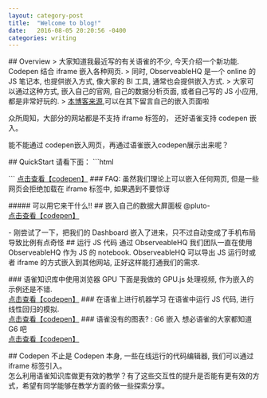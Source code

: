 ```yaml
--- 
layout: category-post
title:  "Welcome to blog!"
date:   2016-08-05 20:20:56 -0400
categories: writing
---
```




\## Overview
\> 大家知道我最近写的有关语雀的不少, 今天介绍一个新功能. Codepen 结合 iframe 嵌入各种网页.
\> 同时, ObserveableHQ 是一个 online 的 JS 笔记本, 也提供嵌入方式, 像大家的 BI 工具, 通常也会提供嵌入方式.
\> 大家可以通过这种方式, 嵌入自己的官网, 自己的数据分析页面, 或者自己写的 JS 小应用, 都是非常好玩的.
\> [本博客来源](https://www.yuque.com/abser/solutions/huc6zc),可以在其下留言自己的嵌入页面啦

众所周知，大部分的网站都是不支持 iframe 标签的， 还好语雀支持 codepen 嵌入。

能不能通过 codepen嵌入网页，再通过语雀嵌入codepen展示出来呢？

\## QuickStart
请看下面：
\`\`\`html

\`\`\`
[点击查看【codepen】](https://codepen.io/yhyddr/embed/bGwpgNv)
<a name="Y4cql"></a>
\### FAQ:
虽然我们理论上可以嵌入任何网页, 但是一些网页会拒绝加载在 iframe 标签中, 如果遇到不要惊讶

<a name="d7swk"></a>
\##### 可以用它来干什么!!
<a name="IdwMu"></a>
\## 嵌入自己的数据大屏面板
@pluto-<br />[点击查看【codepen】](https://codepen.io/zhangbokai614/embed/mdObKPy)

\- 刚尝试了一下，把我们的 Dashboard 嵌入了进来，只不过自动变成了手机布局导致比例有点奇怪
<a name="ogqJq"></a>
\## 运行 JS 代码 通过 ObserveableHQ
我们团队一直在使用 ObserveableHQ 作为 JS 的 notebook. ObserveableHQ 可以导出 JS 运行时或者 iframe 的方式嵌入到其他网站, 正好这样能打通我们的需求.

<a name="DeWNB"></a>
\### 语雀知识库中使用浏览器 GPU
下面是我做的 GPU.js 处理视频, 作为嵌入的示例还是不错.<br />[点击查看【codepen】](https://codepen.io/yhyddr/embed/gOwpeYd)
<a name="thFc5"></a>
\### 在语雀上进行机器学习
在语雀中运行 JS 代码, 进行线性回归的模拟.<br />[点击查看【codepen】](https://codepen.io/yhyddr/embed/YzpKvYX)
<a name="9a3b3b9d"></a>
\### 语雀没有的图表? : G6 嵌入
想必语雀的大家都知道 G6 吧<br />[点击查看【codepen】](https://codepen.io/yhyddr/embed/VwmZdQY)

<a name="wfr22"></a>
\## Codepen
不止是 Codepen 本身, 一些在线运行的代码编辑器, 我们可以通过 iframe 标签引入。<br />怎么利用语雀知识库做更有效的教学？有了这些交互性的提升是否能有更有效的方式，希望有同学能够在教学方面的做一些探索分享。